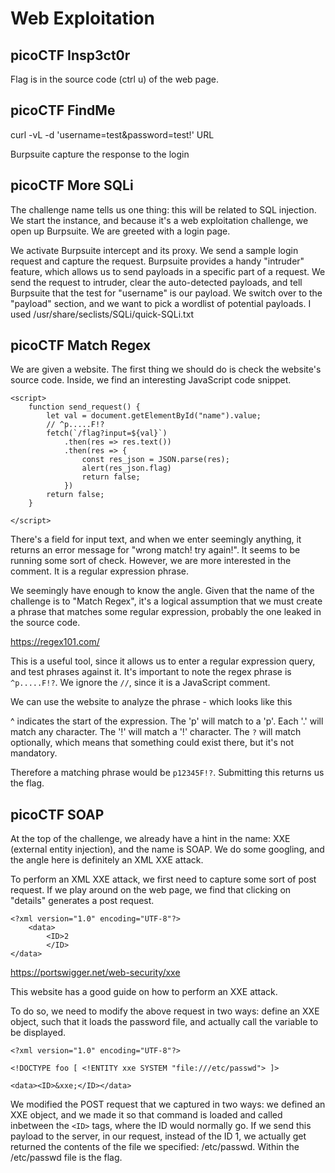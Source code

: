 # Web Exploitation

## picoCTF Insp3ct0r

Flag is in the source code (ctrl u) of the web page.

## picoCTF FindMe

curl -vL -d 'username=test&password=test!' URL

Burpsuite capture the response to the login

## picoCTF More SQLi

The challenge name tells us one thing: this will be related to SQL injection. We start the instance, and because it's a web exploitation challenge, we open up Burpsuite. We are greeted with a login page.

We activate Burpsuite intercept and its proxy. We send a sample login request and capture the request. Burpsuite provides a handy "intruder" feature, which allows us to send payloads in a specific part of a request. We send the request to intruder, clear the auto-detected payloads, and tell Burpsuite that the test for "username" is our payload. We switch over to the "payload" section, and we want to pick a wordlist of potential payloads. I used /usr/share/seclists/SQLi/quick-SQLi.txt

## picoCTF Match Regex

We are given a website. The first thing we should do is check the website's source code. Inside, we find an interesting JavaScript code snippet. 

```
<script>
	function send_request() {
		let val = document.getElementById("name").value;
		// ^p.....F!?
		fetch(`/flag?input=${val}`)
			.then(res => res.text())
			.then(res => {
				const res_json = JSON.parse(res);
				alert(res_json.flag)
				return false;
			})
		return false;
	}

</script>
```

There's a field for input text, and when we enter seemingly anything, it returns an error message for "wrong match! try again!". 
It seems to be running some sort of check. However, we are more interested in the comment. It is a regular expression phrase. 

We seemingly have enough to know the angle. Given that the name of the challenge is to "Match Regex", it's a logical assumption that we must create a phrase that matches some regular expression, probably the one leaked in the source code.

https://regex101.com/

This is a useful tool, since it allows us to enter a regular expression query, and test phrases against it. It's important to note the regex phrase is ```^p.....F!?```. We ignore the ```//```, since it is a JavaScript comment.

We can use the website to analyze the phrase - which looks like this

^ indicates the start of the expression. The 'p' will match to a 'p'. Each '.' will match any character. The '!' will match a '!' character. The `?` will match optionally, which means that something could exist there, but it's not mandatory.

Therefore a matching phrase would be ```p12345F!?```. Submitting this returns us the flag.

## picoCTF SOAP

At the top of the challenge, we already have a hint in the name: XXE (external entity injection), and the name is SOAP. We do some googling, and the angle here is definitely an XML XXE attack.

To perform an XML XXE attack, we first need to capture some sort of post request. If we play around on the web page, we find that clicking on "details" generates a post request.

```
<?xml version="1.0" encoding="UTF-8"?>
	<data>
		<ID>2
		</ID>
</data>
```

https://portswigger.net/web-security/xxe

This website has a good guide on how to perform an XXE attack.

To do so, we need to modify the above request in two ways: define an XXE object, such that it loads the password file, and actually call the variable to be displayed.
```
<?xml version="1.0" encoding="UTF-8"?>

<!DOCTYPE foo [ <!ENTITY xxe SYSTEM "file:///etc/passwd"> ]>

<data><ID>&xxe;</ID></data>
```

We modified the POST request that we captured in two ways: we defined an XXE object, and we made it so that command is loaded and called inbetween the ```<ID>``` tags, where the ID would normally go. If we send this payload to the server, in our request, instead of the ID 1, we actually get returned the contents of the file we specified: /etc/passwd. Within the /etc/passwd file is the flag.